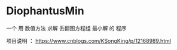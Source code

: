# DiophantusMin
一个 用 数值方法 求解 丢翻图方程组 最小解 的 程序


项目说明 ：    https://www.cnblogs.com/KSongKing/p/12168989.html


